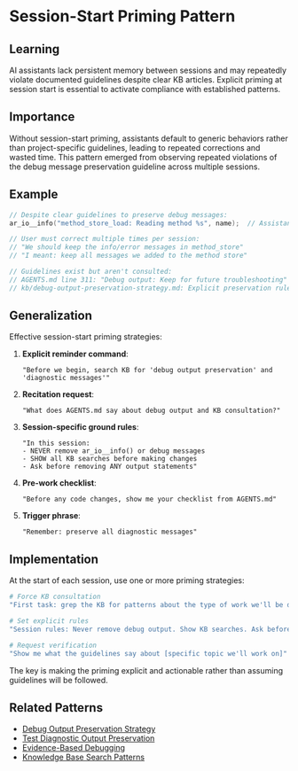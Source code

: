 # Session-Start Priming Pattern

## Learning
AI assistants lack persistent memory between sessions and may repeatedly violate documented guidelines despite clear KB articles. Explicit priming at session start is essential to activate compliance with established patterns.

## Importance
Without session-start priming, assistants default to generic behaviors rather than project-specific guidelines, leading to repeated corrections and wasted time. This pattern emerged from observing repeated violations of the debug message preservation guideline across multiple sessions.

## Example
```c
// Despite clear guidelines to preserve debug messages:
ar_io__info("method_store_load: Reading method %s", name);  // Assistant tries to remove

// User must correct multiple times per session:
// "We should keep the info/error messages in method_store"
// "I meant: keep all messages we added to the method store"

// Guidelines exist but aren't consulted:
// AGENTS.md line 311: "Debug output: Keep for future troubleshooting"
// kb/debug-output-preservation-strategy.md: Explicit preservation rules
```

## Generalization
Effective session-start priming strategies:

1. **Explicit reminder command**:
   ```
   "Before we begin, search KB for 'debug output preservation' and 'diagnostic messages'"
   ```

2. **Recitation request**:
   ```
   "What does AGENTS.md say about debug output and KB consultation?"
   ```

3. **Session-specific ground rules**:
   ```
   "In this session: 
   - NEVER remove ar_io__info() or debug messages
   - SHOW all KB searches before making changes
   - Ask before removing ANY output statements"
   ```

4. **Pre-work checklist**:
   ```
   "Before any code changes, show me your checklist from AGENTS.md"
   ```

5. **Trigger phrase**:
   ```
   "Remember: preserve all diagnostic messages"
   ```

## Implementation
At the start of each session, use one or more priming strategies:

```bash
# Force KB consultation
"First task: grep the KB for patterns about the type of work we'll be doing today"

# Set explicit rules
"Session rules: Never remove debug output. Show KB searches. Ask before deletions."

# Request verification
"Show me what the guidelines say about [specific topic we'll work on]"
```

The key is making the priming explicit and actionable rather than assuming guidelines will be followed.

## Related Patterns
- [Debug Output Preservation Strategy](debug-output-preservation-strategy.md)
- [Test Diagnostic Output Preservation](test-diagnostic-output-preservation.md)
- [Evidence-Based Debugging](evidence-based-debugging.md)
- [Knowledge Base Search Patterns](kb-search-patterns.md)